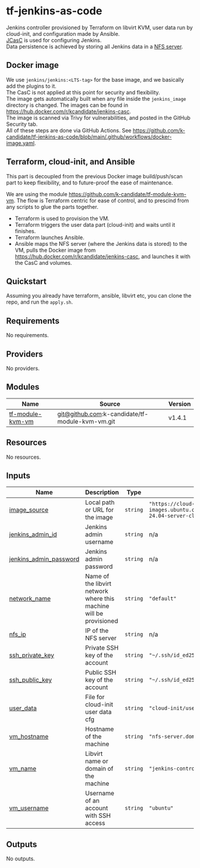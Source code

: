 # tf-jenkins-as-code
Jenkins controller provisioned by Terraform on libvirt KVM, user data run by cloud-init, and configuration made by Ansible.  
[JCasC](https://www.jenkins.io/projects/jcasc/) is used for configuring Jenkins.  
Data persistence is achieved by storing all Jenkins data in a [NFS server](https://github.com/k-candidate/tf-nfs).

## Docker image
We use `jenkins/jenkins:<LTS-tag>` for the base image, and we basically add the plugins to it.  
The CasC is not applied at this point for security and flexibility.  
The image gets automatically built when any file inside the  `jenkins_image` directory is changed. The images can be found in https://hub.docker.com/r/kcandidate/jenkins-casc.  
The image is scanned via Trivy for vulnerabilities, and posted in the GitHub Security tab.  
All of these steps are done via GitHub Actions. See https://github.com/k-candidate/tf-jenkins-as-code/blob/main/.github/workflows/docker-image.yaml.

## Terraform, cloud-init, and Ansible
This part is decoupled from the previous Docker image build/push/scan part to keep flexibility, and to future-proof the ease of maintenance.  

We are using the module https://github.com/k-candidate/tf-module-kvm-vm. The flow is Terraform centric for ease of control, and to prescind from any scripts to glue the parts together.
- Terraform is used to provision the VM.
- Terraform triggers the user data part (cloud-init) and waits until it finishes.
- Terraform launches Ansible.
- Ansible maps the NFS server (where the Jenkins data is stored) to the VM, pulls the Docker image from https://hub.docker.com/r/kcandidate/jenkins-casc, and launches it with the CasC and volumes.

## Quickstart
Assuming you already have terraform, ansible, libvirt etc, you can clone the repo, and run the `apply.sh`.
<!-- BEGIN_TF_DOCS -->
## Requirements

No requirements.

## Providers

No providers.

## Modules

| Name | Source | Version |
|------|--------|---------|
| <a name="module_tf-module-kvm-vm"></a> [tf-module-kvm-vm](#module\_tf-module-kvm-vm) | git@github.com:k-candidate/tf-module-kvm-vm.git | v1.4.1 |

## Resources

No resources.

## Inputs

| Name | Description | Type | Default | Required |
|------|-------------|------|---------|:--------:|
| <a name="input_image_source"></a> [image\_source](#input\_image\_source) | Local path or URL for the image | `string` | `"https://cloud-images.ubuntu.com/releases/noble/release/ubuntu-24.04-server-cloudimg-amd64.img"` | no |
| <a name="input_jenkins_admin_id"></a> [jenkins\_admin\_id](#input\_jenkins\_admin\_id) | Jenkins admin username | `string` | n/a | yes |
| <a name="input_jenkins_admin_password"></a> [jenkins\_admin\_password](#input\_jenkins\_admin\_password) | Jenkins admin password | `string` | n/a | yes |
| <a name="input_network_name"></a> [network\_name](#input\_network\_name) | Name of the libvirt network where this machine will be provisioned | `string` | `"default"` | no |
| <a name="input_nfs_ip"></a> [nfs\_ip](#input\_nfs\_ip) | IP of the NFS server | `string` | n/a | yes |
| <a name="input_ssh_private_key"></a> [ssh\_private\_key](#input\_ssh\_private\_key) | Private SSH key of the account | `string` | `"~/.ssh/id_ed25519"` | no |
| <a name="input_ssh_public_key"></a> [ssh\_public\_key](#input\_ssh\_public\_key) | Public SSH key of the account | `string` | `"~/.ssh/id_ed25519.pub"` | no |
| <a name="input_user_data"></a> [user\_data](#input\_user\_data) | File for cloud-init user data cfg | `string` | `"cloud-init/user-data.cfg"` | no |
| <a name="input_vm_hostname"></a> [vm\_hostname](#input\_vm\_hostname) | Hostname of the machine | `string` | `"nfs-server.domain.dom"` | no |
| <a name="input_vm_name"></a> [vm\_name](#input\_vm\_name) | Libvirt name or domain of the machine | `string` | `"jenkins-controller"` | no |
| <a name="input_vm_username"></a> [vm\_username](#input\_vm\_username) | Username of an account with SSH access | `string` | `"ubuntu"` | no |

## Outputs

No outputs.
<!-- END_TF_DOCS -->